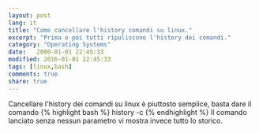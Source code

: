 ```yaml
--- 
layout: post
lang: it
title: "Come cancellare l'history comandi su linux."
excerpt: "Prima o poi tutti ripuliscono l'history dei comandi."
category: "Operating Systems"
date:   2000-01-01 22:45:33
modified: 2016-01-01 22:45:33
tags: [linux,bash]
comments: true
share: true
---
```


Cancellare l'history dei comandi su linux è piuttosto semplice, basta dare il comando
{% highlight bash %}
history -c
{% endhighlight %}
Il comando lanciato senza nessun parametro vi mostra invece tutto lo storico.
